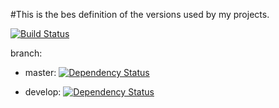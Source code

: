 #This is the bes definition of the versions used by my projects.


[![Build Status](https://travis-ci.org/RapidPM/rapidpm-dependencies.svg?branch=develop)](https://travis-ci.org/RapidPM/rapidpm-dependencies)

branch:
+ master:
[![Dependency Status](https://www.versioneye.com/user/projects/55a3a5fb323939001700053b/badge.svg?style=flat)](https://www.versioneye.com/user/projects/55a3a5fb323939001700053b)

+ develop:
[![Dependency Status](https://www.versioneye.com/user/projects/55ccca799a2f09001600001e/badge.svg?style=flat)](https://www.versioneye.com/user/projects/55ccca799a2f09001600001e)